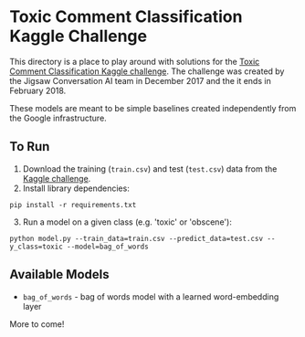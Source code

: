 # Toxic Comment Classification Kaggle Challenge

This directory is a place to play around with solutions for the [Toxic Comment Classification Kaggle challenge](https://www.kaggle.com/c/jigsaw-toxic-comment-classification-challenge). The challenge was created by the Jigsaw Conversation AI team in December 2017
and the it ends in February 2018.

These models are meant to be simple baselines created independently from the Google infrastructure.

## To Run
1. Download the training (`train.csv`) and test (`test.csv`) data from the
[Kaggle challenge](https://www.kaggle.com/c/jigsaw-toxic-comment-classification-challenge/data).
2. Install library dependencies:
```shell
pip install -r requirements.txt
```

3. Run a model on a given class (e.g. 'toxic' or 'obscene'):

```shell
python model.py --train_data=train.csv --predict_data=test.csv --y_class=toxic --model=bag_of_words
```

## Available Models
  * `bag_of_words` - bag of words model with a learned word-embedding layer

More to come!